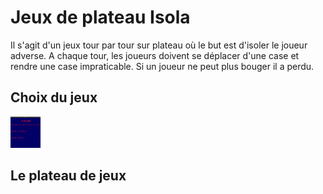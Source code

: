 # Jeux de plateau Isola

Il s'agit d'un jeux tour par tour sur plateau où le but est d'isoler le joueur adverse. A chaque tour, les joueurs doivent se déplacer d'une case et rendre une case impraticable. Si un joueur ne peut plus bouger il a perdu.

## Choix du jeux

<img src="image_readme/menu.png" width="48">

## Le plateau de jeux
